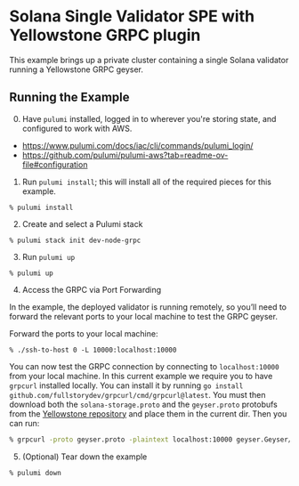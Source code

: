 # Solana Single Validator SPE with Yellowstone GRPC plugin

This example brings up a private cluster containing a single Solana validator running a Yellowstone
GRPC geyser.

## Running the Example

0. Have `pulumi` installed, logged in to wherever you're storing state, and configured to work with AWS.

- https://www.pulumi.com/docs/iac/cli/commands/pulumi_login/
- https://github.com/pulumi/pulumi-aws?tab=readme-ov-file#configuration

1. Run `pulumi install`; this will install all of the required pieces for this example.

```
% pulumi install
```

2. Create and select a Pulumi stack

```
% pulumi stack init dev-node-grpc
```

3. Run `pulumi up`

```
% pulumi up
```

4. Access the GRPC via Port Forwarding

In the example, the deployed validator is running remotely, so you’ll need to forward the relevant ports to your local machine to test the GRPC geyser.

Forward the ports to your local machine:

```
% ./ssh-to-host 0 -L 10000:localhost:10000
```
You can now test the GRPC connection by connecting to `localhost:10000` from your local machine.
In this current example we require you to have `grpcurl` installed locally. You can install it by
running `go install github.com/fullstorydev/grpcurl/cmd/grpcurl@latest`. You must then download both
the `solana-storage.proto` and the `geyser.proto`
protobufs from the [Yellowstone repository](https://github.com/rpcpool/yellowstone-grpc/releases/tag/v6.0.0%2Bsolana.2.2.1) and place them in the current dir. Then you can run:
```bash
% grpcurl -proto geyser.proto -plaintext localhost:10000 geyser.Geyser/GetBlockHeight
```

5. (Optional) Tear down the example

```
% pulumi down
```
